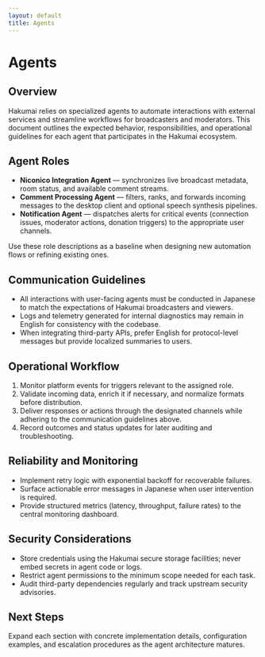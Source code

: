```yaml
---
layout: default
title: Agents
---
```


# Agents

## Overview

Hakumai relies on specialized agents to automate interactions with external services and streamline workflows for broadcasters and moderators. This document outlines the expected behavior, responsibilities, and operational guidelines for each agent that participates in the Hakumai ecosystem.

## Agent Roles

- **Niconico Integration Agent** — synchronizes live broadcast metadata, room status, and available comment streams.
- **Comment Processing Agent** — filters, ranks, and forwards incoming messages to the desktop client and optional speech synthesis pipelines.
- **Notification Agent** — dispatches alerts for critical events (connection issues, moderator actions, donation triggers) to the appropriate user channels.

Use these role descriptions as a baseline when designing new automation flows or refining existing ones.

## Communication Guidelines

- All interactions with user-facing agents must be conducted in Japanese to match the expectations of Hakumai broadcasters and viewers.
- Logs and telemetry generated for internal diagnostics may remain in English for consistency with the codebase.
- When integrating third-party APIs, prefer English for protocol-level messages but provide localized summaries to users.

## Operational Workflow

1. Monitor platform events for triggers relevant to the assigned role.
2. Validate incoming data, enrich it if necessary, and normalize formats before distribution.
3. Deliver responses or actions through the designated channels while adhering to the communication guidelines above.
4. Record outcomes and status updates for later auditing and troubleshooting.

## Reliability and Monitoring

- Implement retry logic with exponential backoff for recoverable failures.
- Surface actionable error messages in Japanese when user intervention is required.
- Provide structured metrics (latency, throughput, failure rates) to the central monitoring dashboard.

## Security Considerations

- Store credentials using the Hakumai secure storage facilities; never embed secrets in agent code or logs.
- Restrict agent permissions to the minimum scope needed for each task.
- Audit third-party dependencies regularly and track upstream security advisories.

## Next Steps

Expand each section with concrete implementation details, configuration examples, and escalation procedures as the agent architecture matures.
